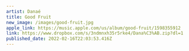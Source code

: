 ```yaml
---
artist: Danaé
title: Good Fruit
new_image: /images/good-fruit.jpg
apple_link: https://music.apple.com/us/album/good-fruit/1598355912
link: https://www.dropbox.com/s/3ndmnxh35r5rke4/Dana%C3%AB.zip?dl=1
published_date: 2022-02-16T22:03:53.416Z
---
```

